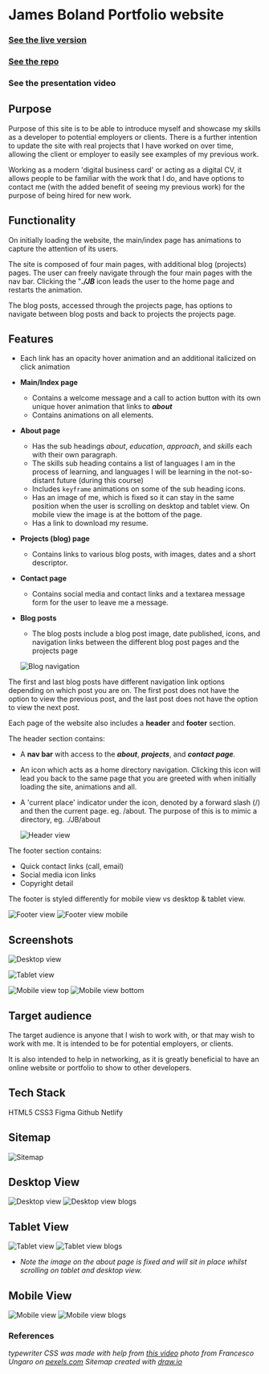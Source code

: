 # James Boland Portfolio website 

### [See the live version](https://dotslashjb.netlify.app)

### [See the repo](https://github.com/JRBoland/portfolio)

### See the presentation video



## Purpose

Purpose of this site is to be able to introduce myself and showcase my skills as a developer to potential employers or clients. There is a further intention to update the site with real projects that I have worked on over time, allowing the client or employer to easily see examples of my previous work. 

Working as a modern 'digital business card' or acting as a digital CV, it allows people to be familiar with the work that I do, and have options to contact me (with the added benefit of seeing my previous work) for the purpose of being hired for new work.

## Functionality

On initially loading the website, the main/index page has animations to capture the attention of its users.

The site is composed of four main pages, with additional blog (projects) pages. The user can freely navigate through the four main pages with the nav bar. Clicking the "***./JB*** icon leads the user to the home page and restarts the animation. 

The blog posts, accessed through the projects page, has options to navigate between blog posts and back to projects the projects page.

## Features

- Each link has an opacity hover animation and an additional italicized on click animation 

- **Main/Index page**
    - Contains a welcome message and a call to action button with its own unique hover animation that links to ***about***
    - Contains animations on all elements.
- **About page**
    - Has the sub headings *about*, *education*, *approach*, and *skills* each with their own paragraph.
    - The skills sub heading contains a list of languages I am in the process of learning, and languages I will be learning in the not-so-distant future (during this course)
    - Includes ```keyframe``` animations on some of the sub heading icons.
    - Has an image of me, which is fixed so it can stay in the same position when the user is scrolling on desktop and tablet view. On mobile view the image is at the bottom of the page.
    - Has a link to download my resume.
- **Projects (blog) page**
    - Contains links to various blog posts, with images, dates and a short descriptor.
- **Contact page**
    - Contains social media and contact links and a textarea message form for the user to leave me a message.

- **Blog posts**
    - The blog posts include a blog post image, date published, icons, and navigation links between the different blog post pages and the projects page

    ![Blog navigation](./readme-images/blog_navigation.png)

The first and last blog posts have different navigation link options depending on which post you are on. The first post does not have the option to view the previous post, and the last post does not have the option to view the next post.

Each page of the website also includes a **header** and **footer** section.

The header section contains:
- A **nav bar** with access to the ***about***, ***projects***, and ***contact page***.
- An icon which acts as a home directory navigation. Clicking this icon will lead you back to the same page that you are greeted with when initially loading the site, animations and all.
- A 'current place' indicator under the icon, denoted by a forward slash (/) and then the current page. eg. /about. The purpose of this is to mimic a directory, eg. ./JB/about

   ![Header view](./readme-images/header_view.png)

The footer section contains:
- Quick contact links (call, email)
- Social media icon links
- Copyright detail

The footer is styled differently for mobile view vs desktop & tablet view.

![Footer view](./readme-images/footer_view.png)
![Footer view mobile](./readme-images/footer_view_mobile.png)



## Screenshots

![Desktop view](./readme-images/desktop_view_screenshot.png)


![Tablet view](.readme-images/images/tablet_view_screenshot.png)

![Mobile view top](.readme-images/images/mobile_view_screenshot_1.png)
![Mobile view bottom](.readme-images/images/mobile_view_screenshot_2.png)




## Target audience

The target audience is anyone that I wish to work with, or that may wish to work with me. It is intended to be for potential employers, or clients. 

It is also intended to help in networking, as it is greatly beneficial to have an online website or portfolio to show to other developers.



## Tech Stack

HTML5
CSS3
Figma
Github
Netlify



## Sitemap

![Sitemap](./readme-images/sitemap.png)


## Desktop View
![Desktop view](./readme-images/desktop_view.png)
![Desktop view blogs](./readme-images/desktop_view_blogs.png)

## Tablet View

![Tablet view](./readme-images/tablet_view.png)
![Tablet view blogs](./readme-images/tablet_view_blogs.png)

- *Note the image on the about page is fixed and will sit in place whilst scrolling on tablet and desktop view.*



## Mobile View
![Mobile view](./readme-images/mobile_view.png)
![Mobile view blogs](./readme-images/mobile_view_blogs.png)


### References

*typewriter CSS was made with help from [this video](https://www.youtube.com/watch?v=w1nhwUGsG6M&ab_channel=KevinPowell)*
*photo from Francesco Ungaro on [pexels.com](http*s://www.pexels.com/photo/close-up-photo-of-brown-seaweeds-3640403/)*
*Sitemap created with [draw.io](https://draw.io)*